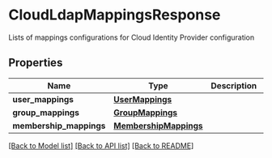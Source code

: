 # CloudLdapMappingsResponse

Lists of mappings configurations for Cloud Identity Provider configuration
## Properties
Name | Type | Description | Notes
------------ | ------------- | ------------- | -------------
**user_mappings** | [**UserMappings**](UserMappings.md) |  | [optional] 
**group_mappings** | [**GroupMappings**](GroupMappings.md) |  | [optional] 
**membership_mappings** | [**MembershipMappings**](MembershipMappings.md) |  | [optional] 

[[Back to Model list]](../README.md#documentation-for-models) [[Back to API list]](../README.md#documentation-for-api-endpoints) [[Back to README]](../README.md)


